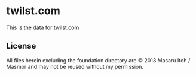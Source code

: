 twilst.com
===========

This is the data for twilst.com

License
-------

All files herein excluding the foundation directory are © 2013 Masaru Itoh / Masmor and may not be reused without my permission.
